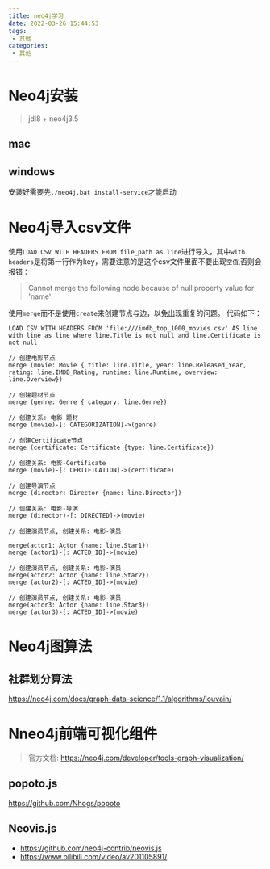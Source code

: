 ```yaml
---
title: neo4j学习
date: 2022-03-26 15:44:53
tags:
 - 其他
categories:
 - 其他
---
```


# Neo4j安装

> jdl8 + neo4j3.5

## mac

## windows
安装好需要先`./neo4j.bat install-service`才能启动

# Neo4j导入csv文件

使用`LOAD CSV WITH HEADERS FROM file_path as line`进行导入，其中`with headers`是将第一行作为key，需要注意的是这个csv文件里面不要出现`空值`,否则会报错：

> Cannot merge the following node because of null property value for 'name':

使用`merge`而不是使用`create`来创建节点与边，以免出现重复的问题。
代码如下：

```cypher
LOAD CSV WITH HEADERS FROM 'file:///imdb_top_1000_movies.csv' AS line
with line as line where line.Title is not null and line.Certificate is not null

// 创建电影节点
merge (movie: Movie { title: line.Title, year: line.Released_Year, rating: line.IMDB_Rating, runtime: line.Runtime, overview: line.Overview})

// 创建题材节点
merge (genre: Genre { category: line.Genre})

// 创建关系: 电影-题材
merge (movie)-[: CATEGORIZATION]->(genre)

// 创建Certificate节点
merge (certificate: Certificate {type: line.Certificate})

// 创建关系: 电影-Certificate
merge (movie)-[: CERTIFICATION]->(certificate)

// 创建导演节点
merge (director: Director {name: line.Director})

// 创建关系: 电影-导演
merge (director)-[: DIRECTED]->(movie)

// 创建演员节点, 创建关系: 电影-演员

merge(actor1: Actor {name: line.Star1})
merge (actor1)-[: ACTED_ID]->(movie)

// 创建演员节点, 创建关系: 电影-演员
merge(actor2: Actor {name: line.Star2})
merge (actor2)-[: ACTED_ID]->(movie)

// 创建演员节点, 创建关系: 电影-演员
merge(actor3: Actor {name: line.Star3})
merge (actor3)-[: ACTED_ID]->(movie)
```

# Neo4j图算法

## 社群划分算法

https://neo4j.com/docs/graph-data-science/1.1/algorithms/louvain/

# Nneo4j前端可视化组件

> 官方文档: https://neo4j.com/developer/tools-graph-visualization/

## popoto.js

https://github.com/Nhogs/popoto

## Neovis.js

- https://github.com/neo4j-contrib/neovis.js
- https://www.bilibili.com/video/av201105891/



